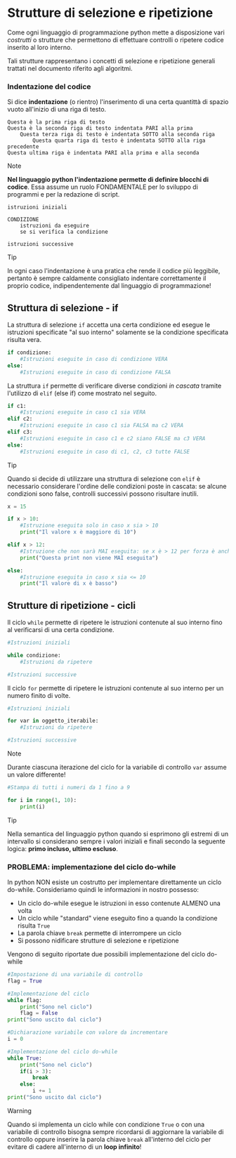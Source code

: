 # Strutture di selezione e ripetizione

Come ogni linguaggio di programmazione python mette a disposizione vari *costrutti* o strutture che permettono di effettuare controlli o ripetere codice inserito al loro interno.

Tali strutture rappresentano i concetti di selezione e ripetizione generali trattati nel documento riferito agli algoritmi.

### Indentazione del codice

Si dice **indentazione** (o rientro) l'inserimento di una certa quantittà di spazio vuoto all'inizio di una riga di testo.

```
Questa è la prima riga di testo
Questa è la seconda riga di testo indentata PARI alla prima
	Questa terza riga di testo è indentata SOTTO alla seconda riga
		Questa quarta riga di testo è indentata SOTTO alla riga precedente
Questa ultima riga è indentata PARI alla prima e alla seconda
```

>[!NOTE]
>**Nel linguaggio python l'indentazione permette di definire blocchi di codice**. Essa assume un ruolo FONDAMENTALE per lo sviluppo di programmi e per la redazione di script.


```
istruzioni iniziali

CONDIZIONE
	istruzioni da eseguire
	se si verifica la condizione

istruzioni successive
```

>[!TIP]
>In ogni caso l'indentazione è una pratica che rende il codice più leggibile, pertanto è sempre caldamente consigliato indentare correttamente il proprio codice, indipendentemente dal linguaggio di programmazione!

## Struttura di selezione - if

La struttura di selezione `if` accetta una certa condizione ed esegue le istruzioni specificate "al suo interno" solamente se la condizione specificata risulta vera.

```python
if condizione:
	#Istruzioni eseguite in caso di condizione VERA
else:
	#Istruzioni eseguite in caso di condizione FALSA
```

La struttura `if` permette di verificare diverse condizioni *in cascata* tramite l'utilizzo di `elif` (else if) come mostrato nel seguito.

```python
if c1:
	#Istruzioni eseguite in caso c1 sia VERA
elif c2:
	#Istruzioni eseguite in caso c1 sia FALSA ma c2 VERA
elif c3:
	#Istruzioni eseguite in caso c1 e c2 siano FALSE ma c3 VERA
else:
	#Istruzioni eseguite in caso di c1, c2, c3 tutte FALSE
```

>[!TIP]
>Quando si decide di utilizzare una struttura di selezione con `elif` è necessario considerare l'ordine delle condizioni poste in cascata: se alcune condizioni sono false, controlli successivi possono risultare inutili.

```python
x = 15

if x > 10:
	#Istruzione eseguita solo in caso x sia > 10
	print("Il valore x è maggiore di 10")

elif x > 12:
	#Istruzione che non sarà MAI eseguita: se x è > 12 per forza è anche > 10: si cade nel caso precedente!
	print("Questa print non viene MAI eseguita")

else:
	#Istruzione eseguita in caso x sia <= 10
	print("Il valore di x è basso")
```

## Strutture di ripetizione - cicli

Il ciclo `while` permette di ripetere le istruzioni contenute al suo interno fino al verificarsi di una certa condizione.

```python
#Istruzioni iniziali

while condizione:
	#Istruzioni da ripetere

#Istruzioni successive
```

Il ciclo `for` permette di ripetere le istruzioni contenute al suo interno per un numero finito di volte.

```python
#Istruzioni iniziali

for var in oggetto_iterabile:
	#Istruzioni da ripetere

#Istruzioni successive
```

>[!NOTE]
>Durante ciascuna iterazione del ciclo for la variabile di controllo `var` assume un valore differente!

```python
#Stampa di tutti i numeri da 1 fino a 9

for i in range(1, 10):
	print(i)
```

>[!TIP]
>Nella semantica del linguaggio python quando si esprimono gli estremi di un intervallo si considerano sempre i valori iniziali e finali secondo la seguente logica: **primo incluso, ultimo escluso**.

### PROBLEMA: implementazione del ciclo do-while

In python NON esiste un costrutto per implementare direttamente un ciclo do-while. Consideriamo quindi le informazioni in nostro possesso:

* Un ciclo do-while esegue le istruzioni in esso contenute ALMENO una volta
* Un ciclo while "standard" viene eseguito fino a quando la condizione risulta `True`
* La parola chiave `break` permette di interrompere un ciclo
* Si possono nidificare strutture di selezione e ripetizione

Vengono di seguito riportate due possibili implementazione del ciclo do-while

```python
#Impostazione di una variabile di controllo
flag = True

#Implementazione del ciclo
while flag:
    print("Sono nel ciclo")
    flag = False
print("Sono uscito dal ciclo")
```

```python
#Dichiarazione variabile con valore da incrementare
i = 0

#Implementazione del ciclo do-while
while True:
    print("Sono nel ciclo")
    if(i > 3):
        break
    else:
        i += 1
print("Sono uscito dal ciclo")
```

>[!WARNING]
>Quando si implementa un ciclo while con condizione `True` o con una variabile di controllo bisogna sempre ricordarsi di aggiornare la variabile di controllo oppure inserire la parola chiave `break` all'interno del ciclo per evitare di cadere all'interno di un **loop infinito**!